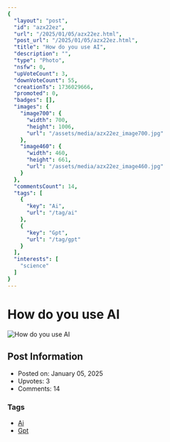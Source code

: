 ```yaml
---
{
  "layout": "post",
  "id": "azx22ez",
  "url": "/2025/01/05/azx22ez.html",
  "post_url": "/2025/01/05/azx22ez.html",
  "title": "How do you use AI",
  "description": "",
  "type": "Photo",
  "nsfw": 0,
  "upVoteCount": 3,
  "downVoteCount": 55,
  "creationTs": 1736029666,
  "promoted": 0,
  "badges": [],
  "images": {
    "image700": {
      "width": 700,
      "height": 1006,
      "url": "/assets/media/azx22ez_image700.jpg"
    },
    "image460": {
      "width": 460,
      "height": 661,
      "url": "/assets/media/azx22ez_image460.jpg"
    }
  },
  "commentsCount": 14,
  "tags": [
    {
      "key": "Ai",
      "url": "/tag/ai"
    },
    {
      "key": "Gpt",
      "url": "/tag/gpt"
    }
  ],
  "interests": [
    "science"
  ]
}
---
```


# How do you use AI

![How do you use AI](/assets/media/azx22ez_image700.jpg)

## Post Information

- Posted on: January 05, 2025
- Upvotes: 3
- Comments: 14

### Tags

- [Ai](/tag/Ai)
- [Gpt](/tag/Gpt)
